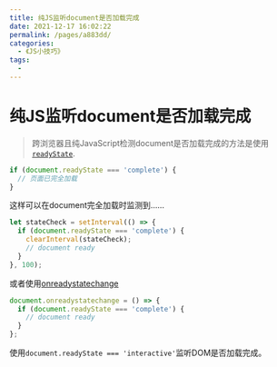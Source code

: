```yaml
---
title: 纯JS监听document是否加载完成
date: 2021-12-17 16:02:22
permalink: /pages/a883dd/
categories:
  - 《JS小技巧》
tags:
  - 
---
```



# 纯JS监听document是否加载完成

> 跨浏览器且纯JavaScript检测document是否加载完成的方法是使用[`readyState`](https://developer.mozilla.org/zh-CN/docs/Web/API/Document/readyState).

<!-- more -->

```js
if (document.readyState === 'complete') {
  // 页面已完全加载
}
```

这样可以在document完全加载时监测到……


```js
let stateCheck = setInterval(() => {
  if (document.readyState === 'complete') {
	clearInterval(stateCheck);
	// document ready
  }
}, 100);
```

或者使用[onreadystatechange](https://developer.mozilla.org/zh-CN/docs/Web/Events/readystatechange)


```js
document.onreadystatechange = () => {
  if (document.readyState === 'complete') {
	// document ready
  }
};
```

使用`document.readyState === 'interactive'`监听DOM是否加载完成。
